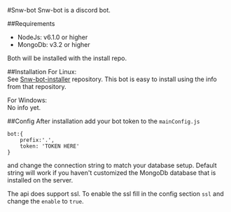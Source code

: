 #Snw-bot
Snw-bot is a discord bot.

##Requirements
 - NodeJs: v6.1.0 or higher
 - MongoDb: v3.2 or higher
 
 Both will be installed with the install repo.

##Installation
For Linux:  
See [Snw-bot-installer](https://github.com/snekw/snw-bot-installer) repository.
This bot is easy to install using the info from that repository.

For Windows:  
No info yet.

##Config
After installation add your bot token to the `mainConfig.js`
    
    bot:{
        prefix:'.',
        token: 'TOKEN HERE'    
    }
    
and change the connection string to match your database setup. 
Default string will work if you haven't customized the MongoDb database that is installed on the server.

The api does support ssl. To enable the ssl fill in the config section `ssl` and change the `enable` to `true`.